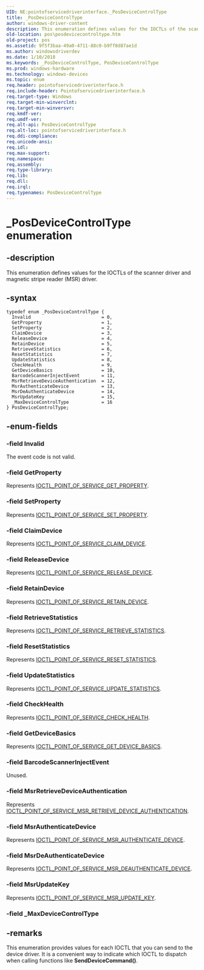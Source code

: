 ```yaml
---
UID: NE:pointofservicedriverinterface._PosDeviceControlType
title: _PosDeviceControlType
author: windows-driver-content
description: This enumeration defines values for the IOCTLs of the scanner driver and magnetic stripe reader (MSR) driver.
old-location: pos\posdevicecontroltype.htm
old-project: pos
ms.assetid: 9f5f3baa-49a0-4711-88c0-b9ff8d87ae1d
ms.author: windowsdriverdev
ms.date: 1/10/2018
ms.keywords: _PosDeviceControlType, PosDeviceControlType
ms.prod: windows-hardware
ms.technology: windows-devices
ms.topic: enum
req.header: pointofservicedriverinterface.h
req.include-header: Pointofservicedriverinterface.h
req.target-type: Windows
req.target-min-winverclnt: 
req.target-min-winversvr: 
req.kmdf-ver: 
req.umdf-ver: 
req.alt-api: PosDeviceControlType
req.alt-loc: pointofservicedriverinterface.h
req.ddi-compliance: 
req.unicode-ansi: 
req.idl: 
req.max-support: 
req.namespace: 
req.assembly: 
req.type-library: 
req.lib: 
req.dll: 
req.irql: 
req.typenames: PosDeviceControlType
---
```


# _PosDeviceControlType enumeration



## -description
This enumeration defines values for the IOCTLs of the scanner driver and magnetic stripe reader (MSR) driver.



## -syntax

````
typedef enum _PosDeviceControlType { 
  Invalid                          = 0,
  GetProperty                      = 1,
  SetProperty                      = 2,
  ClaimDevice                      = 3,
  ReleaseDevice                    = 4,
  RetainDevice                     = 5,
  RetrieveStatistics               = 6,
  ResetStatistics                  = 7,
  UpdateStatistics                 = 8,
  CheckHealth                      = 9,
  GetDeviceBasics                  = 10,
  BarcodeScannerInjectEvent        = 11,
  MsrRetrieveDeviceAuthentication  = 12,
  MsrAuthenticateDevice            = 13,
  MsrDeAuthenticateDevice          = 14,
  MsrUpdateKey                     = 15,
  _MaxDeviceControlType            = 16
} PosDeviceControlType;
````


## -enum-fields

### -field Invalid

The event code is not valid.


### -field GetProperty

Represents <a href="..\pointofservicedriverinterface\ni-pointofservicedriverinterface-ioctl_point_of_service_get_property.md">IOCTL_POINT_OF_SERVICE_GET_PROPERTY</a>.


### -field SetProperty

Represents <a href="..\pointofservicedriverinterface\ni-pointofservicedriverinterface-ioctl_point_of_service_set_property.md">IOCTL_POINT_OF_SERVICE_SET_PROPERTY</a>.


### -field ClaimDevice

Represents <a href="..\pointofservicedriverinterface\ni-pointofservicedriverinterface-ioctl_point_of_service_claim_device.md">IOCTL_POINT_OF_SERVICE_CLAIM_DEVICE</a>.


### -field ReleaseDevice

Represents <a href="..\pointofservicedriverinterface\ni-pointofservicedriverinterface-ioctl_point_of_service_release_device.md">IOCTL_POINT_OF_SERVICE_RELEASE_DEVICE</a>.


### -field RetainDevice

Represents <a href="..\pointofservicedriverinterface\ni-pointofservicedriverinterface-ioctl_point_of_service_retain_device.md">IOCTL_POINT_OF_SERVICE_RETAIN_DEVICE</a>.


### -field RetrieveStatistics

Represents <a href="..\pointofservicedriverinterface\ni-pointofservicedriverinterface-ioctl_point_of_service_retrieve_statistics.md">IOCTL_POINT_OF_SERVICE_RETRIEVE_STATISTICS</a>.


### -field ResetStatistics

Represents <a href="..\pointofservicedriverinterface\ni-pointofservicedriverinterface-ioctl_point_of_service_reset_statistics.md">IOCTL_POINT_OF_SERVICE_RESET_STATISTICS</a>.


### -field UpdateStatistics

Represents <a href="..\pointofservicedriverinterface\ni-pointofservicedriverinterface-ioctl_point_of_service_update_statistics.md">IOCTL_POINT_OF_SERVICE_UPDATE_STATISTICS</a>.


### -field CheckHealth

Represents <a href="..\pointofservicedriverinterface\ni-pointofservicedriverinterface-ioctl_point_of_service_check_health.md">IOCTL_POINT_OF_SERVICE_CHECK_HEALTH</a>.


### -field GetDeviceBasics

Represents <a href="..\pointofservicedriverinterface\ni-pointofservicedriverinterface-ioctl_point_of_service_get_device_basics.md">IOCTL_POINT_OF_SERVICE_GET_DEVICE_BASICS</a>.


### -field BarcodeScannerInjectEvent

Unused.


### -field MsrRetrieveDeviceAuthentication

Represents <a href="..\pointofservicedriverinterface\ni-pointofservicedriverinterface-ioctl_point_of_service_msr_retrieve_device_authentication.md">IOCTL_POINT_OF_SERVICE_MSR_RETRIEVE_DEVICE_AUTHENTICATION</a>.


### -field MsrAuthenticateDevice

Represents <a href="..\pointofservicedriverinterface\ni-pointofservicedriverinterface-ioctl_point_of_service_msr_authenticate_device.md">IOCTL_POINT_OF_SERVICE_MSR_AUTHENTICATE_DEVICE</a>.


### -field MsrDeAuthenticateDevice

Represents <a href="..\pointofservicedriverinterface\ni-pointofservicedriverinterface-ioctl_point_of_service_msr_deauthenticate_device.md">IOCTL_POINT_OF_SERVICE_MSR_DEAUTHENTICATE_DEVICE</a>.


### -field MsrUpdateKey

Represents <a href="..\pointofservicedriverinterface\ni-pointofservicedriverinterface-ioctl_point_of_service_msr_update_key.md">IOCTL_POINT_OF_SERVICE_MSR_UPDATE_KEY</a>.


### -field _MaxDeviceControlType


## -remarks
This enumeration provides values for each IOCTL that you can send to the device driver. It is a convenient way to indicate which IOCTL to dispatch when calling functions like <b>SendDeviceCommand()</b>.</p>